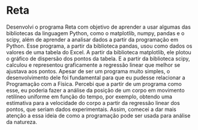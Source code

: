 # Reta
Desenvolvi o programa Reta com objetivo de aprender a usar algumas das bibliotecas da linguagem Python, como o matplotlib, numpy, pandas e o scipy, além de aprender a analisar dados a partir da programação em Python.   Esse programa, a partir da biblioteca pandas, usou como dados os valores de uma tabela do Excel. A partir da biblioteca matplotlib, ele plotou o gráfico de dispersão dos pontos da tabela. E a partir da biblioteca scipy, calculou e representou graficamente a regressão linear que melhor se ajustava aos pontos.   Apesar de ser um programa muito simples, o desenvolvimento dele foi fundamental para que eu pudesse relacionar a Programação com a Física. Percebi que a partir de um programa como esse, eu poderia fazer a análise da posição de um corpo em movimento retilíneo uniforme em função do tempo, por exemplo, obtendo uma estimativa para a velocidade do corpo a partir da regressão linear dos pontos, que seriam dados experimentais. Assim, comecei a dar mais atenção a essa ideia de como a programação pode ser usada para análise da natureza.
